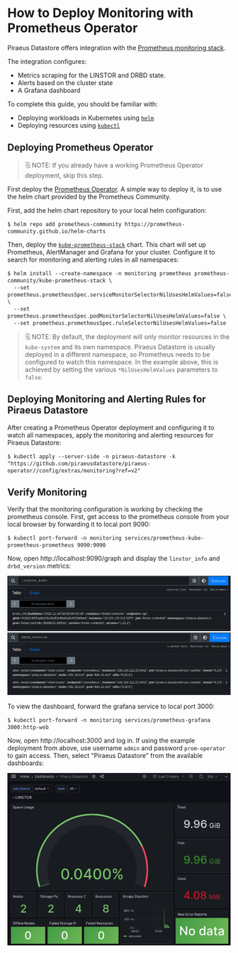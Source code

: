 # How to Deploy Monitoring with Prometheus Operator

Piraeus Datastore offers integration with the [Prometheus monitoring stack].

The integration configures:

* Metrics scraping for the LINSTOR and DRBD state.
* Alerts based on the cluster state
* A Grafana dashboard

To complete this guide, you should be familiar with:

* Deploying workloads in Kubernetes using [`helm`](https://helm.sh/)
* Deploying resources using [`kubectl`](https://kubernetes.io/docs/tasks/tools/)

## Deploying Prometheus Operator

> 🗒️ NOTE: If you already have a working Prometheus Operator deployment, skip this step.

First deploy the [Prometheus Operator](https://prometheus-operator.dev/). A simple way to deploy it, is to use the helm
chart provided by the Prometheus Community.

First, add the helm chart repository to your local helm configuration:

```
$ helm repo add prometheus-community https://prometheus-community.github.io/helm-charts
```

Then, deploy the [`kube-prometheus-stack`](https://artifacthub.io/packages/helm/prometheus-community/kube-prometheus-stack) chart.
This chart will set up Prometheus, AlertManager and Grafana for your cluster. Configure it to search for monitoring and
alerting rules in all namespaces:

```
$ helm install --create-namespace -n monitoring prometheus prometheus-community/kube-prometheus-stack \
  --set prometheus.prometheusSpec.serviceMonitorSelectorNilUsesHelmValues=false \
  --set prometheus.prometheusSpec.podMonitorSelectorNilUsesHelmValues=false \
  --set prometheus.prometheusSpec.ruleSelectorNilUsesHelmValues=false
```

> 🗒️ NOTE: By default, the deployment will only monitor resources in the `kube-system` and its own namespace. Piraeus
> Datastore is usually deployed in a different namespace, so Prometheus needs to be configured to watch this namespace.
> In the example above, this is achieved by setting the various `*NilUsesHelmValues` parameters to `false`.

## Deploying Monitoring and Alerting Rules for Piraeus Datastore

After creating a Prometheus Operator deployment and configuring it to watch all namespaces, apply the monitoring
and alerting resources for Piraeus Datastore:

```
$ kubectl apply --server-side -n piraeus-datastore -k "https://github.com/piraeusdatastore/piraeus-operator//config/extras/monitoring?ref=v2"
```

## Verify Monitoring

Verify that the monitoring configuration is working by checking the prometheus console. First, get access to the
prometheus console from your local browser by forwarding it to local port 9090:

```
$ kubectl port-forward -n monitoring services/prometheus-kube-prometheus-prometheus 9090:9090
```

Now, open http://localhost:9090/graph and display the `linstor_info` and `drbd_version` metrics:

![](../assets/prometheus-console-linstor_info.png "Prometheus Console showing linstor_info metric output")
![](../assets/prometheus-console-drbd_version.png "Prometheus Console showing drbd_version metric output")

To view the dashboard, forward the grafana service to local port 3000:

```
$ kubectl port-forward -n monitoring services/prometheus-grafana 3000:http-web
```

Now, open http://localhost:3000 and log in. If using the example deployment from above, use username `admin` and
password `prom-operator` to gain access. Then, select "Piraeus Datastore" from the available dashboards:

![](../assets/grafana-piraeus-datastore-dashboard.png "Grafana Dashboard showing a Piraeus Datastore Cluster")

[Prometheus monitoring stack]: https://github.com/prometheus-operator/kube-prometheus
